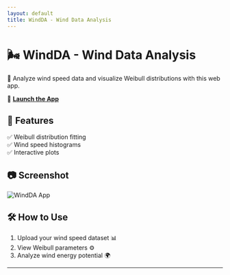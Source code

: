 ```yaml
---
layout: default
title: WindDA - Wind Data Analysis
---
```


# 🌬️ WindDA - Wind Data Analysis  
🚀 Analyze wind speed data and visualize Weibull distributions with this web app.  

🔗 **[Launch the App](https://windda-tgrqwip3bvb9rnvlodrhxf.streamlit.app/)**  

## 📌 Features  
✅ Weibull distribution fitting  
✅ Wind speed histograms  
✅ Interactive plots  

## 📷 Screenshot  
![WindDA App](https://your-image-url.com)  

## 🛠️ How to Use  
1. Upload your wind speed dataset 📊  
2. View Weibull parameters ⚙  
3. Analyze wind energy potential 🌍  

---
